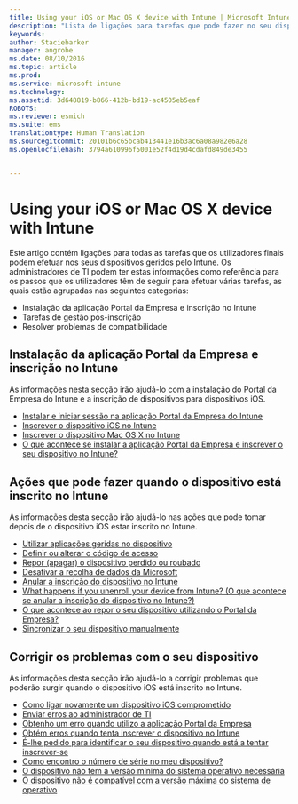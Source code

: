 ```yaml
---
title: Using your iOS or Mac OS X device with Intune | Microsoft Intune
description: "Lista de ligações para tarefas que pode fazer no seu dispositivo móvel iOS ou Mac OS X quando este está inscrito no Intune"
keywords: 
author: Staciebarker
manager: angrobe
ms.date: 08/10/2016
ms.topic: article
ms.prod: 
ms.service: microsoft-intune
ms.technology: 
ms.assetid: 3d648819-b866-412b-bd19-ac4505eb5eaf
ROBOTS: 
ms.reviewer: esmich
ms.suite: ems
translationtype: Human Translation
ms.sourcegitcommit: 20101b6c65bcab413441e16b3ac6a08a982e6a28
ms.openlocfilehash: 3794a610996f5001e52f4d19d4cdafd849de3455


---
```


# Using your iOS or Mac OS X device with Intune

Este artigo contém ligações para todas as tarefas que os utilizadores finais podem efetuar nos seus dispositivos geridos pelo Intune. Os administradores de TI podem ter estas informações como referência para os passos que os utilizadores têm de seguir para efetuar várias tarefas, as quais estão agrupadas nas seguintes categorias:
- Instalação da aplicação Portal da Empresa e inscrição no Intune
- Tarefas de gestão pós-inscrição
- Resolver problemas de compatibilidade

## Instalação da aplicação Portal da Empresa e inscrição no Intune

As informações nesta secção irão ajudá-lo com a instalação do Portal da Empresa do Intune e a inscrição de dispositivos para dispositivos iOS.

- [Instalar e iniciar sessão na aplicação Portal da Empresa do Intune](install-and-sign-in-to-the-intune-company-portal-app-ios.md)
- [Inscrever o dispositivo iOS no Intune](enroll-your-device-in-intune-ios.md)
- [Inscrever o dispositivo Mac OS X no Intune](enroll-your-device-in-intune-mac-os-x.md)
- [O que acontece se instalar a aplicação Portal da Empresa e inscrever o seu dispositivo no Intune?](what-happens-if-you-install-the-Company-Portal-app-and-enroll-your-device-in-intune-ios.md)

## Ações que pode fazer quando o dispositivo está inscrito no Intune

As informações desta secção irão ajudá-lo nas ações que pode tomar depois de o dispositivo iOS estar inscrito no Intune.

- [Utilizar aplicações geridas no dispositivo](use-managed-apps-on-your-device-ios.md)
- [Definir ou alterar o código de acesso](set-or-change-your-passcode-ios.md)
- [Repor (apagar) o dispositivo perdido ou roubado](reset-erase-your-lost-or-stolen-device-ios.md)
- [Desativar a recolha de dados da Microsoft](turn-off-microsoft-usage-data-collection-ios.md)
- [Anular a inscrição do dispositivo no Intune](unenroll-your-device-from-intune-ios.md)
- [What happens if you unenroll your device from Intune? (O que acontece se anular a inscrição do dispositivo no Intune?)](what-happens-if-you-unenroll-your-device-from-intune-ios.md)
- [O que acontece ao repor o seu dispositivo utilizando o Portal da Empresa?](what-happens-if-you-reset-your-device-using-the-company-portal-ios.md)
- [Sincronizar o seu dispositivo manualmente](sync-your-device-manually-ios.md)

## Corrigir os problemas com o seu dispositivo

As informações desta secção irão ajudá-lo a corrigir problemas que poderão surgir quando o dispositivo iOS está inscrito no Intune.

- [Como ligar novamente um dispositivo iOS comprometido](how-to-reconnect-a-compromised-ios-device.md)
- [Enviar erros ao administrador de TI](send-errors-to-your-it-admin-ios.md)
- [Obtenho um erro quando utilizo a aplicação Portal da Empresa](you-get-an-error-while-using-the-company-portal-app-ios.md)
- [Obtém erros quando tenta inscrever o dispositivo no Intune](you-see-errors-while-trying-to-enroll-your-device-in-intune-ios.md)
- [É-lhe pedido para identificar o seu dispositivo quando está a tentar inscrever-se](you-are-asked-to-identify-your-device-when-trying-to-enroll-ios.md)
- [Como encontro o número de série no meu dispositivo?](how-do-i-find-the-serial-number-on-my-device-ios.md)
- [O dispositivo não tem a versão mínima do sistema operativo necessária](device-doesnt-have-the-required-minimum-operating-system-version-ios.md)
- [O dispositivo não é compatível com a versão máxima do sistema de operativo](device-doesnt-comply-with-the-maximum-operating-system-version-ios.md)



<!--HONumber=Aug16_HO5-->


